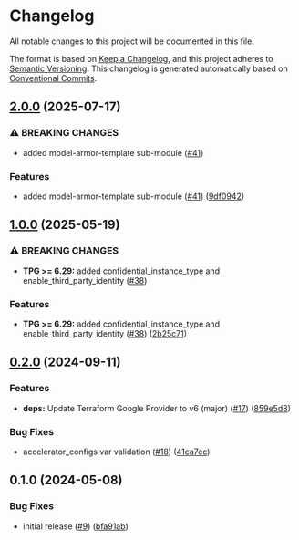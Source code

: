 # Changelog

All notable changes to this project will be documented in this file.

The format is based on
[Keep a Changelog](https://keepachangelog.com/en/1.0.0/),
and this project adheres to
[Semantic Versioning](https://semver.org/spec/v2.0.0.html).
This changelog is generated automatically based on [Conventional Commits](https://www.conventionalcommits.org/en/v1.0.0/).

## [2.0.0](https://github.com/GoogleCloudPlatform/terraform-google-vertex-ai/compare/v1.0.0...v2.0.0) (2025-07-17)


### ⚠ BREAKING CHANGES

* added model-armor-template sub-module ([#41](https://github.com/GoogleCloudPlatform/terraform-google-vertex-ai/issues/41))

### Features

* added model-armor-template sub-module ([#41](https://github.com/GoogleCloudPlatform/terraform-google-vertex-ai/issues/41)) ([9df0942](https://github.com/GoogleCloudPlatform/terraform-google-vertex-ai/commit/9df09426dc41c75df72b9ac9068d167924f785ba))

## [1.0.0](https://github.com/GoogleCloudPlatform/terraform-google-vertex-ai/compare/v0.2.0...v1.0.0) (2025-05-19)


### ⚠ BREAKING CHANGES

* **TPG >= 6.29:** added confidential_instance_type and enable_third_party_identity ([#38](https://github.com/GoogleCloudPlatform/terraform-google-vertex-ai/issues/38))

### Features

* **TPG >= 6.29:** added confidential_instance_type and enable_third_party_identity ([#38](https://github.com/GoogleCloudPlatform/terraform-google-vertex-ai/issues/38)) ([2b25c71](https://github.com/GoogleCloudPlatform/terraform-google-vertex-ai/commit/2b25c71862aacad6534521c6eef50a1a215e85e9))

## [0.2.0](https://github.com/GoogleCloudPlatform/terraform-google-vertex-ai/compare/v0.1.0...v0.2.0) (2024-09-11)


### Features

* **deps:** Update Terraform Google Provider to v6 (major) ([#17](https://github.com/GoogleCloudPlatform/terraform-google-vertex-ai/issues/17)) ([859e5d8](https://github.com/GoogleCloudPlatform/terraform-google-vertex-ai/commit/859e5d82b9f465a02dddde22bfd1c74d91886ef7))


### Bug Fixes

* accelerator_configs var validation ([#18](https://github.com/GoogleCloudPlatform/terraform-google-vertex-ai/issues/18)) ([41ea7ec](https://github.com/GoogleCloudPlatform/terraform-google-vertex-ai/commit/41ea7ec813d9a06fbfedc16eaa2308db291b2652))

## 0.1.0 (2024-05-08)


### Bug Fixes

* initial release ([#9](https://github.com/GoogleCloudPlatform/terraform-google-vertex-ai/issues/9)) ([bfa91ab](https://github.com/GoogleCloudPlatform/terraform-google-vertex-ai/commit/bfa91ab72e1b0d96b3c01e1edd3664e135899c77))
